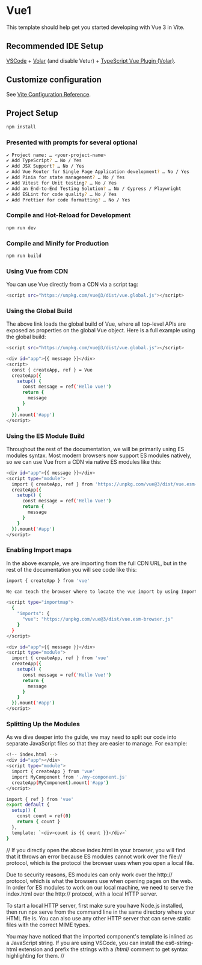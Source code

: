 # Vue1

This template should help get you started developing with Vue 3 in Vite.

## Recommended IDE Setup

[VSCode](https://code.visualstudio.com/) + [Volar](https://marketplace.visualstudio.com/items?itemName=Vue.volar) (and disable Vetur) + [TypeScript Vue Plugin (Volar)](https://marketplace.visualstudio.com/items?itemName=Vue.vscode-typescript-vue-plugin).

## Customize configuration

See [Vite Configuration Reference](https://vitejs.dev/config/).

## Project Setup

```sh
npm install
```

### Presented with prompts for several optional
```sh
✔ Project name: … <your-project-name>
✔ Add TypeScript? … No / Yes
✔ Add JSX Support? … No / Yes
✔ Add Vue Router for Single Page Application development? … No / Yes
✔ Add Pinia for state management? … No / Yes
✔ Add Vitest for Unit testing? … No / Yes
✔ Add an End-to-End Testing Solution? … No / Cypress / Playwright
✔ Add ESLint for code quality? … No / Yes
✔ Add Prettier for code formatting? … No / Yes
```

### Compile and Hot-Reload for Development

```sh
npm run dev
```

### Compile and Minify for Production

```sh
npm run build
```
### Using Vue from CDN​
You can use Vue directly from a CDN via a script tag:

```sh
<script src="https://unpkg.com/vue@3/dist/vue.global.js"></script>
```

### Using the Global Build​
The above link loads the global build of Vue, where all top-level APIs are exposed as properties on the global Vue object. Here is a full example using the global build:

```sh
<script src="https://unpkg.com/vue@3/dist/vue.global.js"></script>

<div id="app">{{ message }}</div>
<script>
  const { createApp, ref } = Vue
  createApp({
    setup() {
      const message = ref('Hello vue!')
      return {
        message
      }
    }
  }).mount('#app')
</script>
```

### Using the ES Module Build
Throughout the rest of the documentation, we will be primarily using ES modules syntax. Most modern browsers now support ES modules natively, so we can use Vue from a CDN via native ES modules like this:

```sh
<div id="app">{{ message }}</div>
<script type="module">
  import { createApp, ref } from 'https://unpkg.com/vue@3/dist/vue.esm-browser.js'
  createApp({
    setup() {
      const message = ref('Hello Vue!')
      return {
        message
      }
    }
  }).mount('#app')
</script>
```

### Enabling Import maps​
In the above example, we are importing from the full CDN URL, but in the rest of the documentation you will see code like this:

```sh
import { createApp } from 'vue'

We can teach the browser where to locate the vue import by using Import Maps:

<script type="importmap">
  {
    "imports": {
      "vue": "https://unpkg.com/vue@3/dist/vue.esm-browser.js"
    }
  }
</script>

<div id="app">{{ message }}</div>
<script type="module">
  import { createApp, ref } from 'vue'
  createApp({
    setup() {
      const message = ref('Hello Vue!')
      return {
        message
      }
    }
  }).mount('#app')
</script>
```

### Splitting Up the Modules​
As we dive deeper into the guide, we may need to split our code into separate JavaScript files so that they are easier to manage. For example:

```sh
<!-- index.html -->
<div id="app"></div>
<script type="module">
  import { createApp } from 'vue'
  import MyComponent from './my-component.js'
  createApp(MyComponent).mount('#app')
</script>
```

```sh
import { ref } from 'vue'
export default {
  setup() {
    const count = ref(0)
    return { count }
  },
  template: `<div>count is {{ count }}</div>`
}
```

// If you directly open the above index.html in your browser, you will find that it throws an error because ES modules cannot work over the file:// protocol, which is the protocol the browser uses when you open a local file.

Due to security reasons, ES modules can only work over the http:// protocol, which is what the browsers use when opening pages on the web. In order for ES modules to work on our local machine, we need to serve the index.html over the http:// protocol, with a local HTTP server.

To start a local HTTP server, first make sure you have Node.js installed, then run npx serve from the command line in the same directory where your HTML file is. You can also use any other HTTP server that can serve static files with the correct MIME types.

You may have noticed that the imported component's template is inlined as a JavaScript string. If you are using VSCode, you can install the es6-string-html extension and prefix the strings with a /*html*/ comment to get syntax highlighting for them.
// 